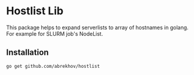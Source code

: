 # Hostlist Lib

This package helps to expand serverlists to array of hostnames in golang. For example for SLURM job's NodeList.

## Installation

```bash
go get github.com/abrekhov/hostlist
```
